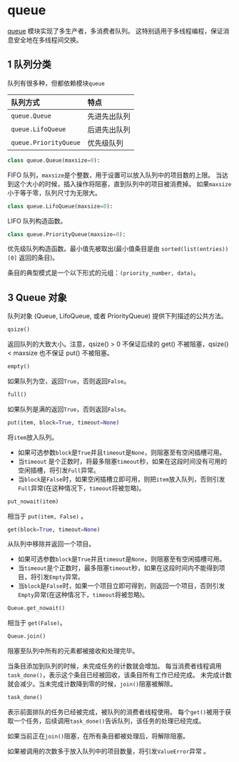 # queue

[queue](https://docs.python.org/zh-cn/3/library/queue.html) 模块实现了多生产者，多消费者队列。
这特别适用于多线程编程，保证消息安全地在多线程间交换。

## 1 队列分类

队列有很多种，但都依赖模块`queue`

| 队列方式               | 特点        |
| :-------------------- | :--------- |
| `queue.Queue`         | 先进先出队列 |
| `queue.LifoQueue`     | 后进先出队列 |
| `queue.PriorityQueue` | 优先级队列   |

```python
class queue.Queue(maxsize=0):
```

FIFO 队列，`maxsize`是个整数，用于设置可以放入队列中的项目数的上限。
当达到这个大小的时候，插入操作将阻塞，直到队列中的项目被消费掉。
如果`maxsize`小于等于零，队列尺寸为无限大。

```python
class queue.LifoQueue(maxsize=0):
```

LIFO 队列构造函数。

```python
class queue.PriorityQueue(maxsize=0):
```

优先级队列构造函数。最小值先被取出(最小值条目是由 `sorted(list(entries))[0]` 返回的条目)。

条目的典型模式是一个以下形式的元组：`(priority_number, data)`。

## 3 Queue 对象

队列对象 (Queue, LifoQueue, 或者 PriorityQueue) 提供下列描述的公共方法。

```python
qsize()
```

返回队列的大致大小。注意，qsize() > 0 不保证后续的 get() 不被阻塞，qsize() < maxsize 也不保证 put() 不被阻塞。

```python
empty()
```

如果队列为空，返回`True`，否则返回`False`。

```python
full()
```

如果队列是满的返回`True`，否则返回`False`。

```python
put(item, block=True, timeout=None)
```

将`item`放入队列。

* 如果可选参数`block`是`True`并且`timeout`是`None`，则阻塞至有空闲插槽可用。
* 当`timeout` 是个正数时，将最多阻塞`timeout`秒，如果在这段时间没有可用的空闲插槽，将引发`Full`异常。
* 当`block`是`False`时，如果空闲插槽立即可用，则把`item`放入队列，否则引发 `Full`异常(在这种情况下，`timeout`将被忽略)。

```python
put_nowait(item)
```

相当于 `put(item, False)` 。

```python
get(block=True, timeout=None)
```

从队列中移除并返回一个项目。

* 如果可选参数`block`是`True`并且`timeout`是`None`，则阻塞至有空闲插槽可用。
* 当`timeout`是个正数时，最多阻塞`timeout`秒，如果在这段时间内不能得到项目，将引发`Empty`异常。
* 当`block`是`False`时，如果一个项目立即可得到，则返回一个项目，否则引发`Empty`异常(在这种情况下，`timeout`将被忽略)。

```python
Queue.get_nowait()
```

相当于 `get(False)`。

```python
Queue.join()
```

阻塞至队列中所有的元素都被接收和处理完毕。

当条目添加到队列的时候，未完成任务的计数就会增加。
每当消费者线程调用`task_done()`，表示这个条目已经被回收，该条目所有工作已经完成。
未完成计数就会减少。当未完成计数降到零的时候，`join()`阻塞被解除。

```python
task_done()
```

表示前面排队的任务已经被完成，被队列的消费者线程使用。
每个`get()`被用于获取一个任务，后续调用`task_done()`告诉队列，该任务的处理已经完成。

如果当前正在`join()`阻塞，在所有条目都被处理后，将解除阻塞。

如果被调用的次数多于放入队列中的项目数量，将引发`ValueError`异常 。
